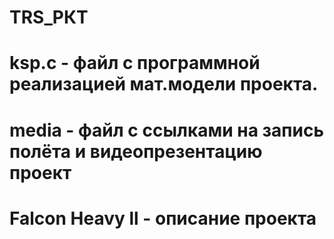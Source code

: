 #  TRS_РКТ


# ksp.c - файл с программной реализацией мат.модели проекта. 
# media - файл с ссылками на запись полёта и видеопрезентацию проект
# Falcon Heavy ll - описание проекта 
